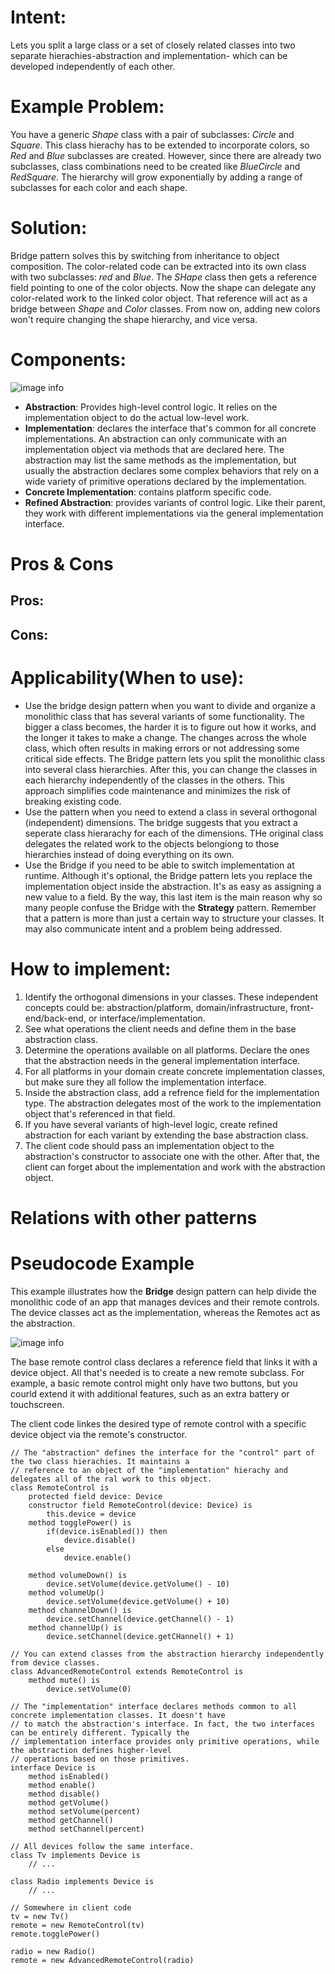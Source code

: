 # Intent:
Lets you split a large class or a set of closely related classes into two separate hierachies-abstraction and 
implementation- which can be developed independently of each other.


# Example Problem:
You have a generic *Shape* class with a pair of subclasses: *Circle* and *Square*. This class hierachy has to be 
extended to incorporate colors, so *Red* and *Blue* subclasses are created. However, since there are already two 
subclasses, class combinations need to be created like *BlueCircle* and *RedSquare*. The hierarchy will grow 
exponentially by adding a range of subclasses for each color and each shape.

# Solution: 
Bridge pattern solves this by switching from inheritance to object composition. The color-related code can be extracted 
into its own class with two subclasses: *red* and *Blue*. The *SHape* class then gets a reference field pointing to one 
of the color objects. Now the shape can delegate any color-related work to the linked color object. That reference will 
act as a bridge between *Shape* and *Color* classes. From now on, adding new colors won't require changing the shape 
hierarchy, and vice versa.


# Components:
![image info](./structure-en.png)
* **Abstraction**: Provides high-level control logic. It relies on the implementation object to do the actual low-level
work.
* **Implementation**: declares the interface that's common for all concrete implementations. An abstraction can only 
communicate with an implementation object via methods that are declared here. 
The abstraction may list the same methods as the implementation, but usually the abstraction declares some complex 
behaviors that rely on a wide variety of primitive operations declared by the implementation.
* **Concrete Implementation**: contains platform specific code.
* **Refined Abstraction**: provides variants of control logic. Like their parent, they work with different 
implementations via the general implementation interface. 

# Pros & Cons
## Pros:


## Cons:


# Applicability(When to use):
* Use the bridge design pattern when you want to divide and organize a monolithic class that has several variants of
some functionality.
The bigger a class becomes, the harder it is to figure out how it works, and the longer it takes to make a change. The
changes across the whole class, which often results in making errors or not addressing some critical side effects.
The Bridge pattern lets you split the monolithic class into several class hierarchies. After this, you can change the 
classes in each hierarchy independently of the classes in the others. This approach simplifies code maintenance and 
minimizes the risk of breaking existing code.
* Use the pattern when you need to extend a class in several orthogonal (independent) dimensions.
The bridge suggests that you extract a seperate class hierarachy for each of the dimensions. THe original class
delegates the related work to the objects belongiong to those hierarchies instead of doing everything on its own.
* Use the Bridge if you need to be able to switch implementation at runtime.
Although it's optional, the Bridge pattern lets you replace the implementation object inside the abstraction. It's as 
easy as assigning a new value to a field.
By the way, this last item is the main reason why so many people confuse the Bridge with the **Strategy** pattern. 
Remember that a pattern is more than just a certain way to structure your classes. It may also communicate intent and a
problem being addressed.


# How to implement:
1. Identify the orthogonal dimensions in your classes. These independent concepts could be: abstraction/platform,
domain/infrastructure, front-end/back-end, or interface/implementation.
2. See what operations the client needs and define them in the base abstraction class.
3. Determine the operations available on all platforms. Declare the ones that the abstraction needs in the general
implementation interface.
4. For all platforms in your domain create concrete implementation classes, but make sure they all follow the 
implementation interface.
5. Inside the abstraction class, add a refrence field for the implementation type. The abstraction delegates most of the
work to the implementation object that's referenced in that field.
6. If you have several variants of high-level logic, create refined abstraction for each variant by extending the base 
abstraction class.
7. The client code should pass an implementation object to the abstraction's constructor to associate one with the 
other. After that, the client can forget about the implementation and work with the abstraction object.

 
# Relations with other patterns


# Pseudocode Example

This example illustrates how the **Bridge** design pattern can help divide the monolithic code of an app that manages 
devices and their remote controls. The device classes act as the implementation, whereas the Remotes act as the 
abstraction.

![image info](./example-en.png)

The base remote control class declares a reference field that links it with a device object. All that's needed is to 
create a new remote subclass. For example, a basic remote control might only have two buttons, but you courld extend it 
with additional features, such as an extra battery or touchscreen.

The client code linkes the desired type of remote control with a specific device object via the remote's constructor.

    // The "abstraction" defines the interface for the "control" part of the two class hierachies. It maintains a
    // reference to an object of the "implementation" hierachy and delegates all of the ral work to this object.
    class RemoteControl is
        protected field device: Device
        constructor field RemoteControl(device: Device) is
            this.device = device
        method togglePower() is
            if(device.isEnabled()) then
                device.disable()
            else
                device.enable()

        method volumeDown() is
            device.setVolume(device.getVolume() - 10)
        method volumeUp()
            device.setVolume(device.getVolume() + 10)
        method channelDown() is
            device.setChannel(device.getChannel() - 1)
        method channelUp() is
            device.setChannel(device.getCHannel() + 1)

    // You can extend classes from the abstraction hierarchy independently from device classes.
    class AdvancedRemoteControl extends RemoteControl is 
        method mute() is
            device.setVolume(0)

    // The "implementation" interface declares methods common to all concrete implementation classes. It doesn't have
    // to match the abstraction's interface. In fact, the two interfaces can be entirely different. Typically the 
    // implementation interface provides only primitive operations, while the abstraction defines higher-level 
    // operations based on those primitives.
    interface Device is
        method isEnabled()
        method enable()
        method disable()
        method getVolume()
        method setVolume(percent)
        method getChannel()
        method setChannel(percent)

    // All devices follow the same interface.
    class Tv implements Device is
        // ...

    class Radio implements Device is
        // ...

    // Somewhere in client code
    tv = new Tv()
    remote = new RemoteControl(tv)
    remote.togglePower()

    radio = new Radio()
    remote = new AdvancedRemoteControl(radio)


